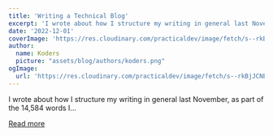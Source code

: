 ```yaml
---
title: 'Writing a Technical Blog'
excerpt: 'I wrote about how I structure my writing in general last November, as part of the 14,584 words I...'
date: '2022-12-01'
coverImage: 'https://res.cloudinary.com/practicaldev/image/fetch/s--rkBjJCNE--/c_imagga_scale,f_auto,fl_progressive,h_420,q_auto,w_1000/https://dev-to-uploads.s3.amazonaws.com/uploads/articles/r575tv0vv50rpj6vkf4h.jpeg'
author:
  name: Koders
  picture: "assets/blog/authors/koders.png"
ogImage:
  url: 'https://res.cloudinary.com/practicaldev/image/fetch/s--rkBjJCNE--/c_imagga_scale,f_auto,fl_progressive,h_420,q_auto,w_1000/https://dev-to-uploads.s3.amazonaws.com/uploads/articles/r575tv0vv50rpj6vkf4h.jpeg'
---
```


I wrote about how I structure my writing in general last November, as part of the 14,584 words I...

[Read more](https://dev.to/abbeyperini/writing-a-technical-blog-79o)
